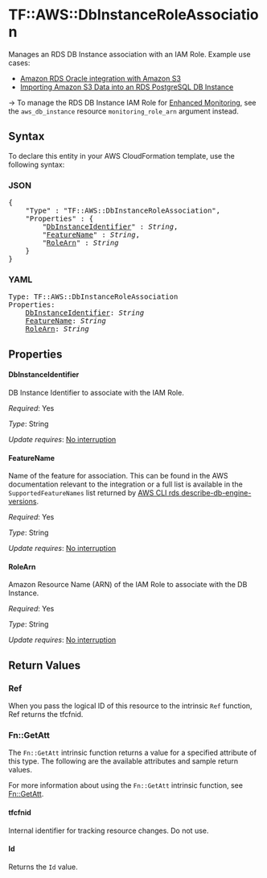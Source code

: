 # TF::AWS::DbInstanceRoleAssociation

Manages an RDS DB Instance association with an IAM Role. Example use cases:

* [Amazon RDS Oracle integration with Amazon S3](https://docs.aws.amazon.com/AmazonRDS/latest/UserGuide/oracle-s3-integration.html)
* [Importing Amazon S3 Data into an RDS PostgreSQL DB Instance](https://docs.aws.amazon.com/AmazonRDS/latest/UserGuide/USER_PostgreSQL.S3Import.html)

-> To manage the RDS DB Instance IAM Role for [Enhanced Monitoring](https://docs.aws.amazon.com/AmazonRDS/latest/UserGuide/USER_Monitoring.OS.html), see the `aws_db_instance` resource `monitoring_role_arn` argument instead.

## Syntax

To declare this entity in your AWS CloudFormation template, use the following syntax:

### JSON

<pre>
{
    "Type" : "TF::AWS::DbInstanceRoleAssociation",
    "Properties" : {
        "<a href="#dbinstanceidentifier" title="DbInstanceIdentifier">DbInstanceIdentifier</a>" : <i>String</i>,
        "<a href="#featurename" title="FeatureName">FeatureName</a>" : <i>String</i>,
        "<a href="#rolearn" title="RoleArn">RoleArn</a>" : <i>String</i>
    }
}
</pre>

### YAML

<pre>
Type: TF::AWS::DbInstanceRoleAssociation
Properties:
    <a href="#dbinstanceidentifier" title="DbInstanceIdentifier">DbInstanceIdentifier</a>: <i>String</i>
    <a href="#featurename" title="FeatureName">FeatureName</a>: <i>String</i>
    <a href="#rolearn" title="RoleArn">RoleArn</a>: <i>String</i>
</pre>

## Properties

#### DbInstanceIdentifier

DB Instance Identifier to associate with the IAM Role.

_Required_: Yes

_Type_: String

_Update requires_: [No interruption](https://docs.aws.amazon.com/AWSCloudFormation/latest/UserGuide/using-cfn-updating-stacks-update-behaviors.html#update-no-interrupt)

#### FeatureName

Name of the feature for association. This can be found in the AWS documentation relevant to the integration or a full list is available in the `SupportedFeatureNames` list returned by [AWS CLI rds describe-db-engine-versions](https://docs.aws.amazon.com/cli/latest/reference/rds/describe-db-engine-versions.html).

_Required_: Yes

_Type_: String

_Update requires_: [No interruption](https://docs.aws.amazon.com/AWSCloudFormation/latest/UserGuide/using-cfn-updating-stacks-update-behaviors.html#update-no-interrupt)

#### RoleArn

Amazon Resource Name (ARN) of the IAM Role to associate with the DB Instance.

_Required_: Yes

_Type_: String

_Update requires_: [No interruption](https://docs.aws.amazon.com/AWSCloudFormation/latest/UserGuide/using-cfn-updating-stacks-update-behaviors.html#update-no-interrupt)

## Return Values

### Ref

When you pass the logical ID of this resource to the intrinsic `Ref` function, Ref returns the tfcfnid.

### Fn::GetAtt

The `Fn::GetAtt` intrinsic function returns a value for a specified attribute of this type. The following are the available attributes and sample return values.

For more information about using the `Fn::GetAtt` intrinsic function, see [Fn::GetAtt](https://docs.aws.amazon.com/AWSCloudFormation/latest/UserGuide/intrinsic-function-reference-getatt.html).

#### tfcfnid

Internal identifier for tracking resource changes. Do not use.

#### Id

Returns the <code>Id</code> value.

